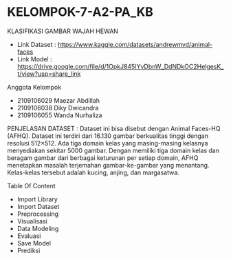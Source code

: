 # KELOMPOK-7-A2-PA_KB
KLASIFIKASI GAMBAR WAJAH HEWAN
- Link Dataset : https://www.kaggle.com/datasets/andrewmvd/animal-faces
- Link Model : https://drive.google.com/file/d/1OpkJ845IYvDbnW_DdNDkOC2HelgesK_t/view?usp=share_link

Anggota Kelompok
- 2109106029 Maezar Abdillah
- 2109106038 Diky Dwicandra
- 2109106055 Wanda Nurhaliza

PENJELASAN DATASET :
Dataset ini bisa disebut dengan Animal Faces-HQ (AFHQ). Dataset ini terdiri dari 16.130 gambar berkualitas tinggi dengan resolusi 512×512. Ada tiga domain kelas yang masing-masing kelasnya menyediakan sekitar 5000 gambar. Dengan memiliki tiga domain kelas dan beragam gambar dari berbagai keturunan per setiap domain, AFHQ menetapkan masalah terjemahan gambar-ke-gambar yang menantang. Kelas-kelas tersebut adalah kucing, anjing, dan margasatwa.

Table Of Content
- Import Library
- Import Dataset
- Preprocessing
- Visualisasi
- Data Modeling
- Evaluasi
- Save Model
- Prediksi
